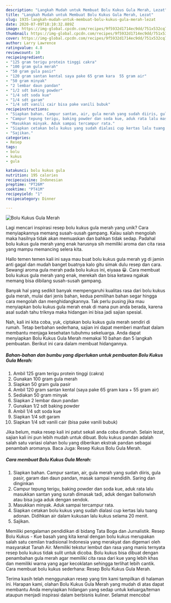 ```yaml
---
description: "Langkah Mudah untuk Membuat Bolu Kukus Gula Merah, Lezat"
title: "Langkah Mudah untuk Membuat Bolu Kukus Gula Merah, Lezat"
slug: 1935-langkah-mudah-untuk-membuat-bolu-kukus-gula-merah-lezat
date: 2020-07-09T18:10:32.889Z
image: https://img-global.cpcdn.com/recipes/9f5932d1714ec9dd/751x532cq70/bolu-kukus-gula-merah-foto-resep-utama.jpg
thumbnail: https://img-global.cpcdn.com/recipes/9f5932d1714ec9dd/751x532cq70/bolu-kukus-gula-merah-foto-resep-utama.jpg
cover: https://img-global.cpcdn.com/recipes/9f5932d1714ec9dd/751x532cq70/bolu-kukus-gula-merah-foto-resep-utama.jpg
author: Larry Lawrence
ratingvalue: 4.8
reviewcount: 10
recipeingredient:
- "125 gram terigu protein tinggi cakra"
- "100 gram gula merah"
- "50 gram gula pasir"
- "120 gram santan kental saya pake 65 gram kara  55 gram air"
- "50 gram minyak"
- "2 lembar daun pandan"
- "1/2 sdt baking powder"
- "1/4 sdt soda kue"
- "1/4 sdt garam"
- "1/4 sdt vanili cair bisa pake vanili bubuk"
recipeinstructions:
- "Siapkan bahan. Campur santan, air, gula merah yang sudah diiris, gula pasir, garam dan daun pandan, masak sampai mendidih. Saring dan dinginkan"
- "Campur tepung terigu, baking powder dan soda kue, aduk rata lalu masukkan santan yang surah dimasak tadi, aduk dengan ballonwish atau bisa juga aduk dengan sendok."
- "Masukkan minyak. Aduk sampai tercampur rata."
- "Siapkan cetakan bolu kukus yang sudah dialasi cup kertas lalu tuang adonan. Didihkan air dalam kukusan lalu kukus selama 20 menit."
- "Sajikan."
categories:
- Resep
tags:
- bolu
- kukus
- gula

katakunci: bolu kukus gula 
nutrition: 195 calories
recipecuisine: Indonesian
preptime: "PT26M"
cooktime: "PT41M"
recipeyield: "1"
recipecategory: Dinner

---
```



![Bolu Kukus Gula Merah](https://img-global.cpcdn.com/recipes/9f5932d1714ec9dd/751x532cq70/bolu-kukus-gula-merah-foto-resep-utama.jpg)

Lagi mencari inspirasi resep bolu kukus gula merah yang unik? Cara menyiapkannya memang susah-susah gampang. Kalau salah mengolah maka hasilnya tidak akan memuaskan dan bahkan tidak sedap. Padahal bolu kukus gula merah yang enak harusnya sih memiliki aroma dan cita rasa yang mampu memancing selera kita.

Hallo temen temen kali ini saya mau buat bolu kukus gula merah yg di jamin anti gagal dan mudah banget buatnya kalo gitu simak dulu resep dan cara. Sewangi aroma gula merah pada bolu kukus ini, eiyaaa 😀. Cara membuat bolu kukus gula merah yang enak, merekah dan bisa ketawa ngakak memang bisa dibilang susah-susah gampang.

Banyak hal yang sedikit banyak mempengaruhi kualitas rasa dari bolu kukus gula merah, mulai dari jenis bahan, kedua pemilihan bahan segar hingga cara mengolah dan menghidangkannya. Tak perlu pusing jika mau menyiapkan bolu kukus gula merah enak di mana pun anda berada, karena asal sudah tahu triknya maka hidangan ini bisa jadi sajian spesial.


Nah, kali ini kita coba, yuk, ciptakan bolu kukus gula merah sendiri di rumah. Tetap berbahan sederhana, sajian ini dapat memberi manfaat dalam membantu menjaga kesehatan tubuhmu sekeluarga. Anda dapat menyiapkan Bolu Kukus Gula Merah memakai 10 bahan dan 5 langkah pembuatan. Berikut ini cara dalam membuat hidangannya.

<!--inarticleads1-->

##### Bahan-bahan dan bumbu yang diperlukan untuk pembuatan Bolu Kukus Gula Merah:

1. Ambil 125 gram terigu protein tinggi (cakra)
1. Gunakan 100 gram gula merah
1. Siapkan 50 gram gula pasir
1. Ambil 120 gram santan kental (saya pake 65 gram kara + 55 gram air)
1. Sediakan 50 gram minyak
1. Siapkan 2 lembar daun pandan
1. Gunakan 1/2 sdt baking powder
1. Ambil 1/4 sdt soda kue
1. Siapkan 1/4 sdt garam
1. Siapkan 1/4 sdt vanili cair (bisa pake vanili bubuk)


Jika belum, maka resep kali ini patut sekali anda coba dirumah. Selain lezat, sajian kali ini pun lebih mudah untuk dibuat. Bolu kukus pandan adalah salah satu variasi olahan bolu yang diberikan ekstrak pandan sebagai penambah aromanya. Baca Juga: Resep Kukus Bolu Gula Merah. 

<!--inarticleads2-->

##### Cara membuat Bolu Kukus Gula Merah:

1. Siapkan bahan. Campur santan, air, gula merah yang sudah diiris, gula pasir, garam dan daun pandan, masak sampai mendidih. Saring dan dinginkan
1. Campur tepung terigu, baking powder dan soda kue, aduk rata lalu masukkan santan yang surah dimasak tadi, aduk dengan ballonwish atau bisa juga aduk dengan sendok.
1. Masukkan minyak. Aduk sampai tercampur rata.
1. Siapkan cetakan bolu kukus yang sudah dialasi cup kertas lalu tuang adonan. Didihkan air dalam kukusan lalu kukus selama 20 menit.
1. Sajikan.


Memiliki pengalaman pendidikan di bidang Tata Boga dan Jurnalistik. Resep Bolu Kukus - Kue basah yang kita kenal dengan bolu kukus merupakan salah satu cemilan tradisional Indonesia yang merakyat dan digemari oleh masyarakat Tanah Air. Memiliki tekstur lembut dan rasa yang manis ternyata resep bolu kukus tidak sulit untuk dicoba. Bolu kukus bisa dibuat dengan penambahan gula merah agar memiliki cita rasa dari kue yang lebih khas dan memiliki warna yang agar kecoklatan sehingga terlihat lebih cantik. Cara membuat bolu kukus sederhana: Resep Bolu Kukus Gula Merah. 

Terima kasih telah menggunakan resep yang tim kami tampilkan di halaman ini. Harapan kami, olahan Bolu Kukus Gula Merah yang mudah di atas dapat membantu Anda menyiapkan hidangan yang sedap untuk keluarga/teman ataupun menjadi inspirasi dalam berbisnis kuliner. Selamat mencoba!
